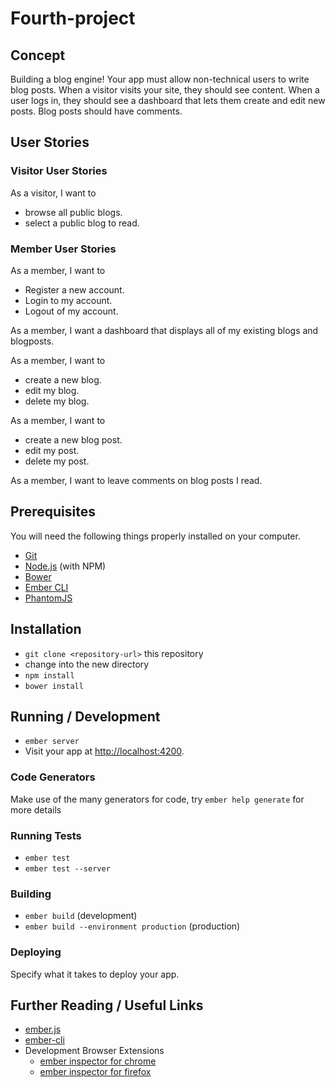 # Fourth-project

## Concept
Building a blog engine!
Your app must allow non-technical users to write blog posts.
When a visitor visits your site, they should see content.
When a user logs in, they should see a dashboard that lets them create and edit new posts.
Blog posts should have comments.

## User Stories

### Visitor User Stories
As a visitor, I want to
- browse all public blogs.
- select a public blog to read.

### Member User Stories
As a member, I want to
- Register a new account.
- Login to my account.
- Logout of my account.

As a member, I want a dashboard that displays all of my existing blogs and blogposts.

As a member, I want to
- create a new blog.
- edit my blog.
- delete my blog.

As a member, I want to
- create a new blog post.
- edit my post.
- delete my post.

As a member, I want to leave comments on blog posts I read.


## Prerequisites

You will need the following things properly installed on your computer.

* [Git](http://git-scm.com/)
* [Node.js](http://nodejs.org/) (with NPM)
* [Bower](http://bower.io/)
* [Ember CLI](http://www.ember-cli.com/)
* [PhantomJS](http://phantomjs.org/)

## Installation

* `git clone <repository-url>` this repository
* change into the new directory
* `npm install`
* `bower install`

## Running / Development

* `ember server`
* Visit your app at [http://localhost:4200](http://localhost:4200).

### Code Generators

Make use of the many generators for code, try `ember help generate` for more details

### Running Tests

* `ember test`
* `ember test --server`

### Building

* `ember build` (development)
* `ember build --environment production` (production)

### Deploying

Specify what it takes to deploy your app.

## Further Reading / Useful Links

* [ember.js](http://emberjs.com/)
* [ember-cli](http://www.ember-cli.com/)
* Development Browser Extensions
  * [ember inspector for chrome](https://chrome.google.com/webstore/detail/ember-inspector/bmdblncegkenkacieihfhpjfppoconhi)
  * [ember inspector for firefox](https://addons.mozilla.org/en-US/firefox/addon/ember-inspector/)

